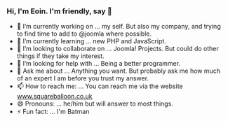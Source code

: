 ### Hi, I'm Eoin.  I'm friendly, say 👋

<!--
**uglyeoin/uglyeoin** is a ✨ _special_ ✨ repository because its `README.md` (this file) appears on your GitHub profile.
-->

- 🔭 I’m currently working on ... my self.  But also my company, and trying to find time to add to @joomla where possible.
- 🌱 I’m currently learning ... new PHP and JavaScript.
- 👯 I’m looking to collaborate on ... Joomla! Projects.  But could do other things if they take my interest.
- 🤔 I’m looking for help with ... Being a better programmer.
- 💬 Ask me about ... Anything you want.  But probably ask me how much of an expert I am before you trust my answer.
- 📫 How to reach me: ... You can reach me via the website www.squareballoon.co.uk
- 😄 Pronouns: ... he/him but will answer to most things.
- ⚡ Fun fact: ... I'm Batman

